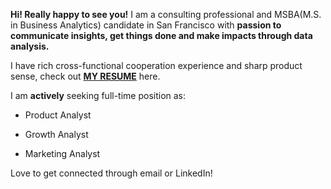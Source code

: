 **Hi! Really happy to see you!**
I am a consulting professional and MSBA(M.S. in Business Analytics) candidate in San Francisco with **passion to communicate insights, get things done and make impacts through data analysis.**

I have rich cross-functional cooperation experience and sharp product sense, check out **[MY RESUME](https://drive.google.com/file/d/13FgWGMmgdqMHjxgnQVRsNdWbBjUQVTRP/view?usp=sharing)** here.

I am **actively** seeking full-time position as:

- Product Analyst

- Growth Analyst

- Marketing Analyst

 Love to get connected through email or LinkedIn!
